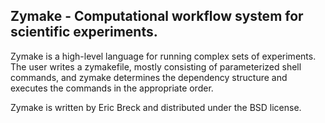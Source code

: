 Zymake - Computational workflow system for scientific experiments. 
-------------------------------------------------------------------------------

Zymake is a high-level language for running complex sets of experiments. The user writes a zymakefile, mostly consisting of parameterized shell commands, and zymake determines the dependency structure and executes the commands in the appropriate order.

Zymake is written by Eric Breck and distributed under the BSD license.
